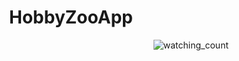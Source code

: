  <h1 align="center">HobbyZooApp</h1>
<img align="right" src="https://wakatime.com/badge/github/kebciSofiane/HobbyZooApp.svg" alt="watching_count" />
